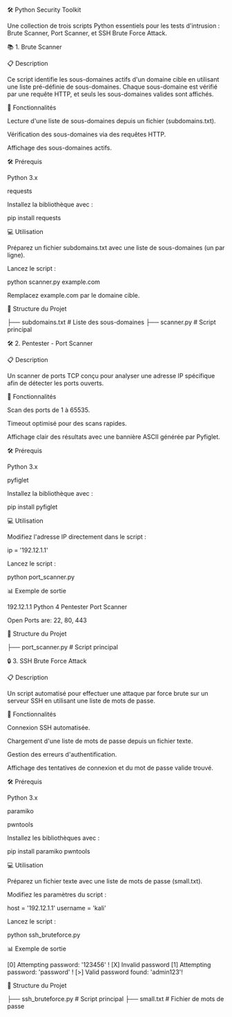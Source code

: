 🛠️ Python Security Toolkit

Une collection de trois scripts Python essentiels pour les tests d'intrusion : Brute Scanner, Port Scanner, et SSH Brute Force Attack.

📚 1. Brute Scanner

📋 Description

Ce script identifie les sous-domaines actifs d'un domaine cible en utilisant une liste pré-définie de sous-domaines. Chaque sous-domaine est vérifié par une requête HTTP, et seuls les sous-domaines valides sont affichés.

🚀 Fonctionnalités

Lecture d'une liste de sous-domaines depuis un fichier (subdomains.txt).

Vérification des sous-domaines via des requêtes HTTP.

Affichage des sous-domaines actifs.

🛠️ Prérequis

Python 3.x

requests

Installez la bibliothèque avec :

pip install requests

💻 Utilisation

Préparez un fichier subdomains.txt avec une liste de sous-domaines (un par ligne).

Lancez le script :

python scanner.py example.com

Remplacez example.com par le domaine cible.

📂 Structure du Projet

├── subdomains.txt  # Liste des sous-domaines
├── scanner.py      # Script principal

🛠️ 2. Pentester - Port Scanner

📋 Description

Un scanner de ports TCP conçu pour analyser une adresse IP spécifique afin de détecter les ports ouverts.

🚀 Fonctionnalités

Scan des ports de 1 à 65535.

Timeout optimisé pour des scans rapides.

Affichage clair des résultats avec une bannière ASCII générée par Pyfiglet.

🛠️ Prérequis

Python 3.x

pyfiglet

Installez la bibliothèque avec :

pip install pyfiglet

💻 Utilisation

Modifiez l'adresse IP directement dans le script :

ip = '192.12.1.1'

Lancez le script :

python port_scanner.py

📊 Exemple de sortie

192.12.1.1
Python 4 Pentester
Port Scanner

Open Ports are:
22, 80, 443

📂 Structure du Projet

├── port_scanner.py  # Script principal

🔒 3. SSH Brute Force Attack

📋 Description

Un script automatisé pour effectuer une attaque par force brute sur un serveur SSH en utilisant une liste de mots de passe.

🚀 Fonctionnalités

Connexion SSH automatisée.

Chargement d'une liste de mots de passe depuis un fichier texte.

Gestion des erreurs d'authentification.

Affichage des tentatives de connexion et du mot de passe valide trouvé.

🛠️ Prérequis

Python 3.x

paramiko

pwntools

Installez les bibliothèques avec :

pip install paramiko pwntools

💻 Utilisation

Préparez un fichier texte avec une liste de mots de passe (small.txt).

Modifiez les paramètres du script :

host = '192.12.1.1'
username = 'kali'

Lancez le script :

python ssh_bruteforce.py

📊 Exemple de sortie

[0] Attempting password: '123456' !
[X] Invalid password
[1] Attempting password: 'password' !
[>] Valid password found: 'admin123'!

📂 Structure du Projet

├── ssh_bruteforce.py  # Script principal
├── small.txt          # Fichier de mots de passe

